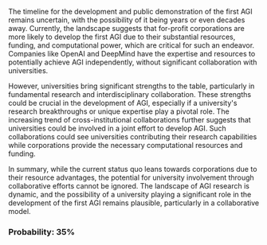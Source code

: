 The timeline for the development and public demonstration of the first AGI remains uncertain, with the possibility of it being years or even decades away. Currently, the landscape suggests that for-profit corporations are more likely to develop the first AGI due to their substantial resources, funding, and computational power, which are critical for such an endeavor. Companies like OpenAI and DeepMind have the expertise and resources to potentially achieve AGI independently, without significant collaboration with universities.

However, universities bring significant strengths to the table, particularly in fundamental research and interdisciplinary collaboration. These strengths could be crucial in the development of AGI, especially if a university's research breakthroughs or unique expertise play a pivotal role. The increasing trend of cross-institutional collaborations further suggests that universities could be involved in a joint effort to develop AGI. Such collaborations could see universities contributing their research capabilities while corporations provide the necessary computational resources and funding.

In summary, while the current status quo leans towards corporations due to their resource advantages, the potential for university involvement through collaborative efforts cannot be ignored. The landscape of AGI research is dynamic, and the possibility of a university playing a significant role in the development of the first AGI remains plausible, particularly in a collaborative model.

### Probability: 35%